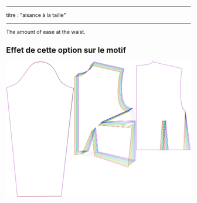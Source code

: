 - - -
titre : "aisance à la taille"
- - -

The amount of ease at the waist.

## Effet de cette option sur le motif

![Cette image montre l'effet de cette option en superposant plusieurs variantes qui ont une valeur différente pour cette option](breanna_waistease_sample.svg "Effet de cette option sur le modèle")
